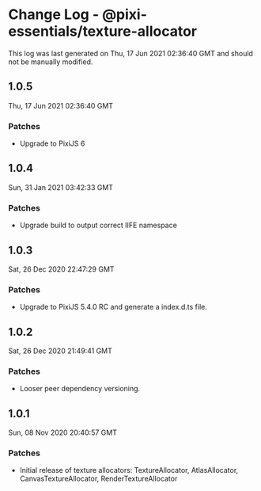 # Change Log - @pixi-essentials/texture-allocator

This log was last generated on Thu, 17 Jun 2021 02:36:40 GMT and should not be manually modified.

## 1.0.5
Thu, 17 Jun 2021 02:36:40 GMT

### Patches

- Upgrade to PixiJS 6

## 1.0.4
Sun, 31 Jan 2021 03:42:33 GMT

### Patches

- Upgrade build to output correct IIFE namespace

## 1.0.3
Sat, 26 Dec 2020 22:47:29 GMT

### Patches

- Upgrade to PixiJS 5.4.0 RC and generate a index.d.ts file.

## 1.0.2
Sat, 26 Dec 2020 21:49:41 GMT

### Patches

- Looser peer dependency versioning.

## 1.0.1
Sun, 08 Nov 2020 20:40:57 GMT

### Patches

- Initial release of texture allocators: TextureAllocator, AtlasAllocator, CanvasTextureAllocator, RenderTextureAllocator

